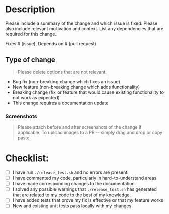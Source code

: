 # Description

Please include a summary of the change and which issue is fixed. Please also include relevant motivation and context. List any dependencies that are required for this change.

Fixes # (issue), Depends on # (pull request)

## Type of change

> Please delete options that are not relevant.

- Bug fix (non-breaking change which fixes an issue)
- New feature (non-breaking change which adds functionality)
- Breaking change (fix or feature that would cause existing functionality to not work as expected)
- This change requires a documentation update

### Screenshots

> Please attach before and after screenshots of the change if applicable.
> To upload images to a PR -- simply drag and drop or copy paste.

# Checklist:

- [ ] I have run `./release_test.sh` and no errors are present.
- [ ] I have commented my code, particularly in hard-to-understand areas
- [ ] I have made corresponding changes to the documentation
- [ ] I solved any possible warnings that `./release_test.sh` has generated that are related to my code to the best of my knowledge.
- [ ] I have added tests that prove my fix is effective or that my feature works
- [ ] New and existing unit tests pass locally with my changes

<!--
You can mark something as done by putting an x character in it

For example,
- [x] I have done this task
- [ ] I have not done this task
-->
